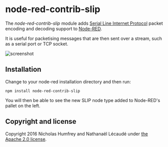 # node-red-contrib-slip

The *node-red-contrib-slip* module adds [Serial Line Internet Protocol] packet encoding and decoding support to [Node-RED].

It is useful for packetising messages that are then sent over a stream,
such as a serial port or TCP socket.

![screenshot](https://github.com/njh/node-red-contrib-slip/raw/master/screenshot.png)


## Installation

Change to your node-red installation directory and then run:

    npm install node-red-contrib-slip

You will then be able to see the new SLIP node type added to Node-RED's pallet on the left.


Copyright and license
---------------------

Copyright 2016 Nicholas Humfrey and Nathanaël Lécaudé under [the Apache 2.0 license](LICENSE).


[Node-RED]:  http://nodered.org/
[Serial Line Internet Protocol]:  http://tools.ietf.org/html/rfc1055


